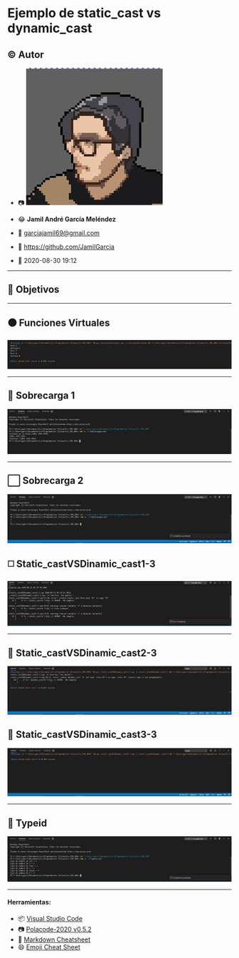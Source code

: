 # Ejemplo de static_cast vs dynamic_cast

## :copyright: Autor

- :camera: ![](images/Avatar_Calibre.jfif)

- :joy: **Jamil André García Meléndez**
- :e-mail: garciajamil69@gmail.com
- :link: https://github.com/JamilGarcia
- :calendar: 2020-08-30 19:12

---

## :dart: Objetivos


---

## :black_circle: Funciones Virtuales

![](images/Salida_FuncionesVirtuales.png)

---

## :triangular_ruler: Sobrecarga 1

![](images/Sobrecarga1.png)

---

## :white_large_square: Sobrecarga 2

![](images/Sobrecarga2.png)

## :white_medium_square: Static_castVSDinamic_cast1-3

![](images/Static_castVSDinamic_cast1-3.png)

---

## :large_blue_diamond: Static_castVSDinamic_cast2-3

![](images/Static_castVSDinamic_cast2-3.png)

## :small_blue_diamond: Static_castVSDinamic_cast3-3

![](images/Static_castVSDinamic_cast3-3.png)

---

## :large_orange_diamond: Typeid

![](images/Typeid.png)

---
#### Herramientas:
- :package: [Visual Studio Code](https://code.visualstudio.com/)
- :camera: [Polacode-2020 v0.5.2](https://github.com/jeff-hykin/polacode)
- :notebook: [Markdown Cheatsheet](https://github.com/adam-p/markdown-here/wiki/Markdown-Cheatsheet)
- :smile: [Emoji Cheat Sheet](https://www.webfx.com/tools/emoji-cheat-sheet/)